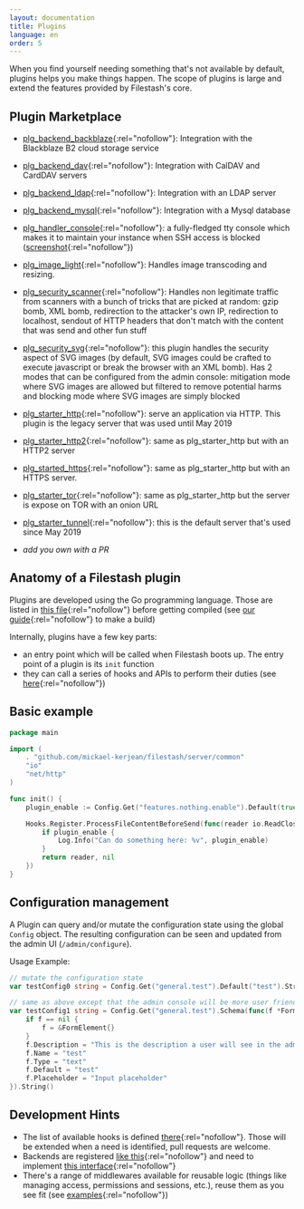 ```yaml
---
layout: documentation
title: Plugins
language: en
order: 5
---
```


When you find yourself needing something that's not available by default, plugins helps you make things happen. The scope of plugins is large and extend the features provided by Filestash's core.

## Plugin Marketplace
- [plg_backend_backblaze](https://github.com/mickael-kerjean/filestash/tree/master/server/plugin/plg_backend_backblaze){:rel="nofollow"}: Integration with the Blackblaze B2 cloud storage service
- [plg_backend_dav](https://github.com/mickael-kerjean/filestash/tree/master/server/plugin/plg_backend_dav){:rel="nofollow"}: Integration with CalDAV and CardDAV servers
- [plg_backend_ldap](https://github.com/mickael-kerjean/filestash/tree/master/server/plugin/plg_backend_ldap){:rel="nofollow"}: Integration with an LDAP server
- [plg_backend_mysql](https://github.com/mickael-kerjean/filestash/tree/master/server/plugin/plg_backend_mysql){:rel="nofollow"}: Integration with a Mysql database
- [plg_handler_console](https://github.com/mickael-kerjean/filestash/tree/master/server/plugin/plg_handler_console){:rel="nofollow"}: a fully-fledged tty console which makes it to maintain your instance when SSH access is blocked ([screenshot](https://raw.githubusercontent.com/mickael-kerjean/filestash_images/master/screenshots/admin_tty.png){:rel="nofollow"})
- [plg_image_light](https://github.com/mickael-kerjean/filestash/tree/master/server/plugin/plg_image_light){:rel="nofollow"}: Handles image transcoding and resizing.
- [plg_security_scanner](https://github.com/mickael-kerjean/filestash/tree/master/server/plugin/plg_security_scanner){:rel="nofollow"}: Handles non legitimate traffic from scanners with a bunch of tricks that are picked at random: gzip bomb, XML bomb, redirection to the attacker's own IP, redirection to localhost, sendout of HTTP headers that don't match with the  content that was send and other fun stuff
- [plg_security_svg](https://github.com/mickael-kerjean/filestash/tree/master/server/plugin/plg_security_svg){:rel="nofollow"}: this plugin handles the security aspect of SVG images (by default, SVG images could be crafted to execute javascript or break the browser with an XML bomb). Has 2 modes that can be configured from the admin console: mitigation mode where SVG images are allowed but filtered to remove potential harms and blocking mode where SVG images are simply blocked
- [plg_starter_http](https://github.com/mickael-kerjean/filestash/tree/master/server/plugin/plg_starter_http){:rel="nofollow"}: serve an application via HTTP. This plugin is the legacy server that was used until May 2019
- [plg_starter_http2](https://github.com/mickael-kerjean/filestash/tree/master/server/plugin/plg_starter_http2){:rel="nofollow"}: same as plg_starter_http but with an HTTP2 server
- [plg_started_https](https://github.com/mickael-kerjean/filestash/tree/master/server/plugin/plg_starter_https){:rel="nofollow"}: same as plg_starter_http but with an HTTPS server.
- [plg_starter_tor](https://github.com/mickael-kerjean/filestash/tree/master/server/plugin/plg_starter_tor){:rel="nofollow"}: same as plg_starter_http but the server is expose on TOR with an onion URL
- [plg_starter_tunnel](https://github.com/mickael-kerjean/filestash/tree/master/server/plugin/plg_starter_tunnel){:rel="nofollow"}: this is the default server that's used since May 2019

- *add you own with a PR*


## Anatomy of a Filestash plugin

Plugins are developed using the Go programming language. Those are listed in [this file](https://github.com/mickael-kerjean/filestash/blob/master/server/plugin/index.go){:rel="nofollow"} before getting compiled (see [our guide](https://github.com/mickael-kerjean/filestash/blob/master/CONTRIBUTING.md){:rel="nofollow"} to make a build)

Internally, plugins have a few key parts:
- an entry point which will be called when Filestash boots up. The entry point of a plugin is its `init` function
- they can call a series of hooks and APIs to perform their duties (see [here](https://github.com/mickael-kerjean/filestash/blob/master/server/common/plugin.go){:rel="nofollow"})

## Basic example

``` go
package main

import (
	. "github.com/mickael-kerjean/filestash/server/common"
	"io"
	"net/http"
)

func init() {
    plugin_enable := Config.Get("features.nothing.enable").Default(true).Bool()

    Hooks.Register.ProcessFileContentBeforeSend(func(reader io.ReadCloser, ctx *App, res *http.ResponseWriter, req *http.Request) (io.ReadCloser, error){
        if plugin_enable {
            Log.Info("Can do something here: %v", plugin_enable)
        }
        return reader, nil
    })
}
```

## Configuration management

A Plugin can query and/or mutate the configuration state using the global `Config` object. The resulting configuration can be seen and updated from the admin UI (`/admin/configure`).

Usage Example:
``` go
// mutate the configuration state
var testConfig0 string = Config.Get("general.test").Default("test").String()

// same as above except that the admin console will be more user friendly
var testConfig1 string = Config.Get("general.test").Schema(func(f *FormElement) *FormElement {
	if f == nil {
		f = &FormElement{}
	}
    f.Description = "This is the description a user will see in the admin console"
	f.Name = "test"
	f.Type = "text"
    f.Default = "test"
    f.Placeholder = "Input placeholder"
}).String()
```

## Development Hints

- The list of available hooks is defined [there](https://github.com/mickael-kerjean/filestash/blob/master/server/common/plugin.go){:rel="nofollow"}. Those will be extended when a need is identified, pull requests are welcome.
- Backends are registered [like this](https://github.com/mickael-kerjean/filestash/blob/master/server/plugin/plg_backend_dav/index.go#L33){:rel="nofollow"} and need to implement [this interface](https://github.com/mickael-kerjean/filestash/blob/master/server/common/types.go#L10-L20){:rel="nofollow"}
- There's a range of middlewares available for reusable logic (things like managing access, permissions and sessions, etc.), reuse them as you see fit (see [examples](https://github.com/mickael-kerjean/filestash/blob/master/server/main.go){:rel="nofollow"})
